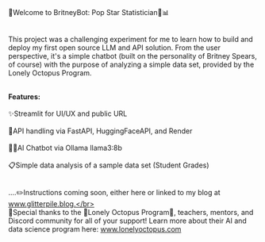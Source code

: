 <br>💃Welcome to BritneyBot: Pop Star Statistician🎤📊</br>

<br>This project was a challenging experiment for me to learn how to build and deploy my first open source LLM and API solution. From the user perspective, it's a simple chatbot (built on the personality of Britney Spears, of course) with the purpose of analyzing a simple data set, provided by the Lonely Octopus Program.</br>

<br>**Features:**</br>
<br>✨Streamlit for UI/UX and public URL</br>
<br>📢API handling via FastAPI, HuggingFaceAPI, and Render</br>
<br>👩‍🏫AI Chatbot via Ollama llama3:8b</br>
<br>📋Simple data analysis of a sample data set (Student Grades)</br>

<br>....✏️Instructions coming soon, either here or linked to my blog at www.glitterpile.blog.</br>
<br>🌟Special thanks to the 🐙Lonely Octopus Program🐙, teachers, mentors, and Discord community for all of your support! Learn more about their AI and data science program here: www.lonelyoctopus.com</br>